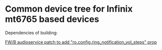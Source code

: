 Common device tree for Infinix mt6765 based devices
==============

Dependencies of building:

[FW/B audioservice patch to add "ro.config.ring_notification_vol_steps" prop](https://github.com/myst33d/AudioServicePatch)
